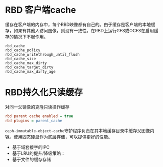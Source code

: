 
# RBD 客户端cache
缓存在客户端的内存中，每个RBD映像都有自己的。由于缓存是客户端的本地缓存，如果有其他人访问图像，则没有一致性。在RBD上运行GFS或OCFS在启用缓存的情况下不起作用。
```
rbd_cache
rbd_cache_policy
rbd_cache_writethrough_until_flush
rbd_cache_size
rbd_cache_max_dirty
rbd_cache_target_dirty
rbd_cache_max_dirty_age
```

# RBD持久化只读缓存
对同一父镜像的克隆只读操作缓存
```ini
rbd parent cache enabled = true
rbd plugins = parent_cache
```
`ceph-immutable-object-cache`守护程序负责在其本地缓存目录中缓存父图像内容。使用固态硬盘作为底层存储，可以提供更好的性能。
- 基于域套接字的IPC
- 基于LRU的提升/降级策略：
- 基于文件的缓存存储
